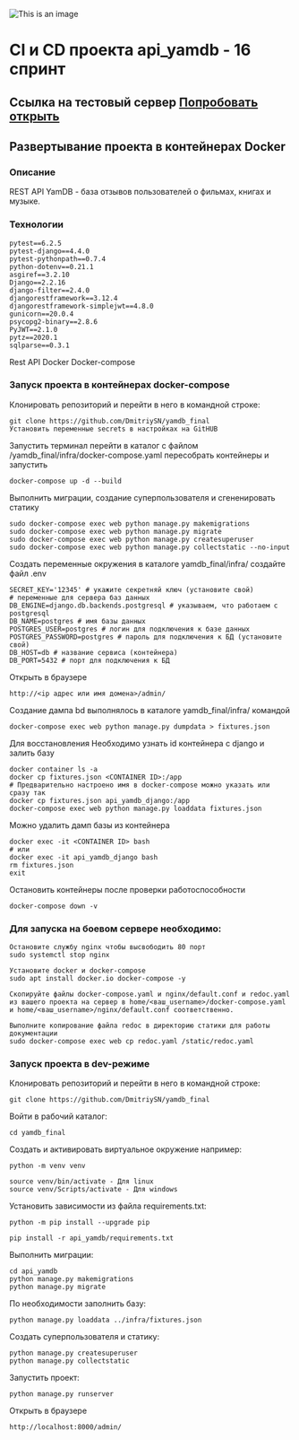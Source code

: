 ![This is an image](https://github.com/DmitriySN/yamdb_final/actions/workflows/yamdb_workflow.yml/badge.svg)
# CI и CD проекта api_yamdb - 16 спринт
## Ссылка на тестовый сервер [Попробовать открыть](http://sdn7177.ddns.net/admin)
## Развертывание проекта в контейнерах Docker

### Описание
REST API YamDB - база отзывов пользователей о фильмах, книгах и музыке.

### Технологии

```
pytest==6.2.5
pytest-django==4.4.0
pytest-pythonpath==0.7.4
python-dotenv==0.21.1
asgiref==3.2.10
Django==2.2.16
django-filter==2.4.0
djangorestframework==3.12.4
djangorestframework-simplejwt==4.8.0
gunicorn==20.0.4
psycopg2-binary==2.8.6
PyJWT==2.1.0
pytz==2020.1
sqlparse==0.3.1
```

Rest API
Docker
Docker-compose

### Запуск проекта в контейнерах docker-compose

Клонировать репозиторий и перейти в него в командной строке:

```
git clone https://github.com/DmitriySN/yamdb_final
Установить переменные secrets в настройках на GitHUB
```

Запустить терминал перейти в каталог с файлом /yamdb_final/infra/docker-compose.yaml
пересобрать контейнеры и запустить

```
docker-compose up -d --build
```

Выполнить миграции, создание суперпользователя и сгененировать статику

```
sudo docker-compose exec web python manage.py makemigrations
sudo docker-compose exec web python manage.py migrate
sudo docker-compose exec web python manage.py createsuperuser
sudo docker-compose exec web python manage.py collectstatic --no-input
```

Создать переменные окружения в каталоге yamdb_final/infra/ создайте файл .env

```
SECRET_KEY='12345' # укажите секретняй ключ (установите свой)
# переменные для сервера баз данных
DB_ENGINE=django.db.backends.postgresql # указываем, что работаем с postgresql
DB_NAME=postgres # имя базы данных
POSTGRES_USER=postgres # логин для подключения к базе данных
POSTGRES_PASSWORD=postgres # пароль для подключения к БД (установите свой)
DB_HOST=db # название сервиса (контейнера)
DB_PORT=5432 # порт для подключения к БД
```

Открыть в браузере

```
http://<ip адрес или имя домена>/admin/
```

Создание дампа bd выполнялось в каталоге yamdb_final/infra/ командой

```
docker-compose exec web python manage.py dumpdata > fixtures.json
```

Для восстановления Необходимо узнать id контейнера с django и залить базу

```
docker container ls -a
docker cp fixtures.json <CONTAINER ID>:/app
# Предварительно настроено имя в docker-compose можно указать или сразу так
docker cp fixtures.json api_yamdb_django:/app
docker-compose exec web python manage.py loaddata fixtures.json

```

Можно удалить дамп базы из контейнера

```
docker exec -it <CONTAINER ID> bash
# или
docker exec -it api_yamdb_django bash
rm fixtures.json
exit
```

Остановить контейнеры после проверки работоспособности

```
docker-compose down -v
```

### Для запуска на боевом сервере необходимо:

```
Остановите службу nginx чтобы высвободить 80 порт
sudo systemctl stop nginx

Установите docker и docker-compose
sudo apt install docker.io docker-compose -y

Скопируйте файлы docker-compose.yaml и nginx/default.conf и redoc.yaml из вашего проекта на сервер в home/<ваш_username>/docker-compose.yaml и home/<ваш_username>/nginx/default.conf соответственно.

Выполните копирование файла redoc в директорию статики для работы документации
sudo docker-compose exec web cp redoc.yaml /static/redoc.yaml
```

### Запуск проекта в dev-режиме

Клонировать репозиторий и перейти в него в командной строке:

```
git clone https://github.com/DmitriySN/yamdb_final
```

Войти в рабочий каталог:

```
cd yamdb_final
```

Cоздать и активировать виртуальное окружение например:

```
python -m venv venv
```

```
source venv/bin/activate - Для linux
source venv/Scripts/activate - Для windows
```

Установить зависимости из файла requirements.txt:

```
python -m pip install --upgrade pip
```

```
pip install -r api_yamdb/requirements.txt
```

Выполнить миграции:

```
cd api_yamdb
python manage.py makemigrations
python manage.py migrate
```

По необходимости заполнить базу:
```
python manage.py loaddata ../infra/fixtures.json
```

Создать суперпользователя и статику:

```
python manage.py createsuperuser
python manage.py collectstatic
```

Запустить проект:

```
python manage.py runserver
```

Открыть в браузере

```
http://localhost:8000/admin/
```
